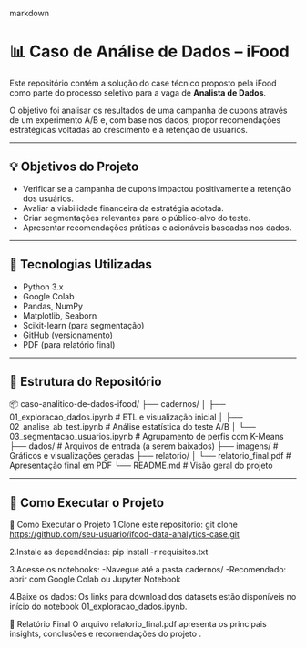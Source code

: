 markdown
# 📊 Caso de Análise de Dados – iFood

Este repositório contém a solução do case técnico proposto pela iFood como parte do processo seletivo para a vaga de **Analista de Dados**.

O objetivo foi analisar os resultados de uma campanha de cupons através de um experimento A/B e, com base nos dados, propor recomendações estratégicas voltadas ao crescimento e à retenção de usuários.

---

## 💡 Objetivos do Projeto

- Verificar se a campanha de cupons impactou positivamente a retenção dos usuários.
- Avaliar a viabilidade financeira da estratégia adotada.
- Criar segmentações relevantes para o público-alvo do teste.
- Apresentar recomendações práticas e acionáveis baseadas nos dados.

---

## 🧰 Tecnologias Utilizadas

- Python 3.x  
- Google Colab  
- Pandas, NumPy  
- Matplotlib, Seaborn  
- Scikit-learn (para segmentação)  
- GitHub (versionamento)  
- PDF (para relatório final)

---

## 📁 Estrutura do Repositório

📦 caso-analitico-de-dados-ifood/ ├── cadernos/ │ ├── 01_exploracao_dados.ipynb # ETL e visualização inicial │ ├── 02_analise_ab_test.ipynb # Análise estatística do teste A/B │ └── 03_segmentacao_usuarios.ipynb # Agrupamento de perfis com K-Means ├── dados/ # Arquivos de entrada (a serem baixados) ├── imagens/ # Gráficos e visualizações geradas ├── relatorio/ │ └── relatorio_final.pdf # Apresentação final em PDF └── README.md # Visão geral do projeto


---

## 🚀 Como Executar o Projeto

🚀 Como Executar o Projeto
1.Clone este repositório:
git clone https://github.com/seu-usuario/ifood-data-analytics-case.git

2.Instale as dependências:
pip install -r requisitos.txt

3.Acesse os notebooks:
-Navegue até a pasta cadernos/
-Recomendado: abrir com Google Colab ou Jupyter Notebook

4.Baixe os dados:
Os links para download dos datasets estão disponíveis no início do notebook 01_exploracao_dados.ipynb.

📝 Relatório Final
O arquivo relatorio_final.pdf apresenta os principais insights, conclusões e recomendações do projeto .
